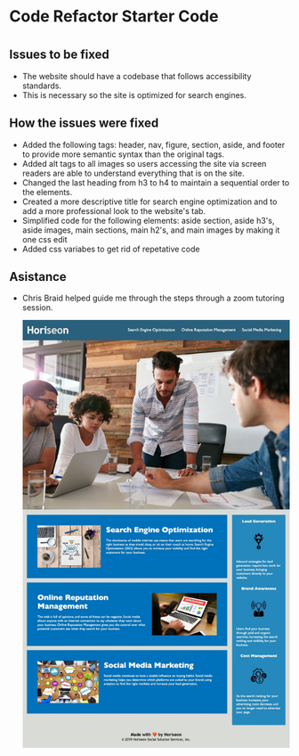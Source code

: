 # Code Refactor Starter Code
# <Horiseon>

## Issues to be fixed
* The website should have a codebase that follows accessibility standards.
* This is necessary so the site is optimized for search engines.

## How the issues were fixed
* Added the following tags: header, nav, figure, section,  aside, and footer to provide more semantic syntax than the original tags.
* Added alt tags to all images so users accessing the site via screen readers are able to understand everything that is on the site.
* Changed the last heading from h3 to h4 to maintain a sequential order to the elements.
* Created a more descriptive title for search engine optimization and to add a more professional look to the website's tab.
* Simplified code for the following elements: aside section, aside h3's, aside images, main sections, main h2's, and main images by making it one css edit
* Added css variabes to get rid of repetative code

## Asistance
* Chris Braid helped guide me through the steps through a zoom tutoring session.

    ![HoriseonWebPage](./Develop/assets/images/HoriseonWebPage.jpg)